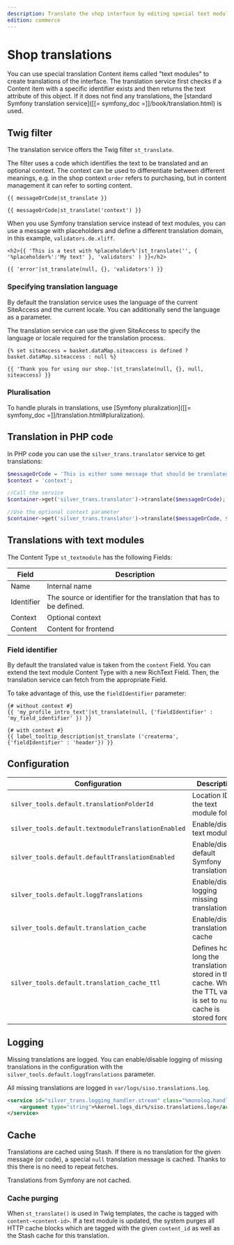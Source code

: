 ```yaml
---
description: Translate the shop interface by editing special text modules in the Back Office.
edition: commerce
---
```


# Shop translations

You can use special translation Content items called "text modules" to create translations of the interface.
The translation service first checks if a Content item with a specific identifier exists and then returns the text attribute of this object.
If it does not find any translations, the [standard Symfony translation service]([[= symfony_doc =]]/book/translation.html) is used.

## Twig filter

The translation service offers the Twig filter `st_translate`.

The filter uses a code which identifies the text to be translated and an optional context.
The context can be used to differentiate between different meanings, e.g. in the shop context `order` refers to purchasing,
but in content management it can refer to sorting content.

``` html+twig
{{ messageOrCode|st_translate }}

{{ messageOrCode|st_translate('context') }}
```

When you use Symfony translation service instead of text modules, you can use a message with placeholders
and define a different translation domain, in this example, `validators.de.xliff`.

``` html+twig
<h2>{{ 'This is a test with %placeholder%'|st_translate('', { '%placeholder%':'My text' }, 'validators' ) }}</h2>

{{ 'error'|st_translate(null, {}, 'validators') }}
```

### Specifying translation language

By default the translation service uses the language of the current SiteAccess and the current locale.
You can additionally send the language as a parameter.

The translation service can use the given SiteAccess to specify the language or locale required for the translation process.

``` html+twig
{% set siteaccess = basket.dataMap.siteaccess is defined ? basket.dataMap.siteaccess : null %}

{{ 'Thank you for using our shop.'|st_translate(null, {}, null, siteaccess) }}
```

### Pluralisation

To handle plurals in translations, use [Symfony pluralization]([[= symfony_doc =]]/translation.html#pluralization).

## Translation in PHP code

In PHP code you can use the `silver_trans.translator` service to get translations:

``` php
$messageOrCode = 'This is either some message that should be translated or a code for a text module';
$context = 'context';

//Call the service
$container->get('silver_trans.translator')->translate($messageOrCode);

//Use the optional context parameter
$container->get('silver_trans.translator')->translate($messageOrCode, $context);
```

## Translations with text modules

The Content Type `st_textmodule` has the following Fields:

| Field      | Description                                                      |
| ---------- | ---------------------------------------------------------------- |
| Name       | Internal name                                |
| Identifier | The source or identifier for the translation that has to be defined. |
| Context    | Optional context                                                 |
| Content    | Content for frontend                                             |

### Field identifier

By default the translated value is taken from the `content` Field.
You can extend the text module Content Type with a new RichText Field.
Then, the translation service can fetch from the appropriate Field.

To take advantage of this, use the `fieldIdentifier` parameter:

``` html+twig
{# without context #}
{{ 'my_profile_intro_text'|st_translate(null, {'fieldIdentifier' : 'my_field_identifier' }) }}

{# with context #}
{{ label_tooltip_description|st_translate ('createrma', {'fieldIdentifier' : 'header'}) }}
```

## Configuration

|Configuration|Description|Default|
|--- |--- |--- |
|`silver_tools.default.translationFolderId`|Location ID of the text module folder|`89`|
|`silver_tools.default.textmoduleTranslationEnabled`|Enable/disable text modules|`true`|
|`silver_tools.default.defaultTranslationEnabled`|Enable/disable default Symfony translation|`true`|
|`silver_tools.default.loggTranslations`|Enable/disable logging missing translations|`false`|
|`silver_tools.default.translation_cache`|Enable/disable translation cache|`true`|
|`silver_tools.default.translation_cache_ttl`|Defines how long the translation is stored in the cache. When the TTL value is set to `null`, cache is stored forever.||

## Logging

Missing translations are logged.
You can enable/disable logging of missing translations in the configuration with the `silver_tools.default.loggTranslations` parameter.

All missing translations are logged in `var/logs/siso.translations.log`.

``` xml
<service id="silver_trans.logging_handler.stream" class="%monolog.handler.stream.class%">
    <argument type="string">%kernel.logs_dir%/siso.translations.log</argument>
</service>
```

## Cache

Translations are cached using Stash. If there is no translation for the given message (or code),
a special `null` translation message is cached. Thanks to this there is no need to repeat fetches.

Translations from Symfony are not cached.

### Cache purging

When `st_translate()` is used in Twig templates, the cache is tagged with `content-<content-id>`.
If a text module is updated, the system purges all HTTP cache blocks which are tagged with the given `content_id`
as well as the Stash cache for this translation.
